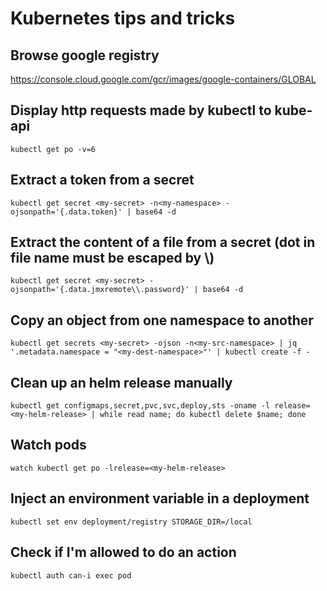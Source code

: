 # Kubernetes tips and tricks

## Browse google registry
https://console.cloud.google.com/gcr/images/google-containers/GLOBAL

## Display http requests made by kubectl to kube-api 
`kubectl get po -v=6`

## Extract a token from a secret
`kubectl get secret <my-secret> -n<my-namespace> -ojsonpath='{.data.token}' | base64 -d`

## Extract the content of a file from a secret (dot in file name must be escaped by \\)
`kubectl get secret <my-secret> -ojsonpath='{.data.jmxremote\\.password}' | base64 -d`

## Copy an object from one namespace to another
`kubectl get secrets <my-secret> -ojson -n<my-src-namespace> | jq '.metadata.namespace = "<my-dest-namespace>"' | kubectl create -f -`

## Clean up an helm release manually
`kubectl get configmaps,secret,pvc,svc,deploy,sts -oname -l release=<my-helm-release> | while read name; do kubectl delete $name; done`

## Watch pods
`watch kubectl get po -lrelease=<my-helm-release>`

## Inject an environment variable in a deployment
`kubectl set env deployment/registry STORAGE_DIR=/local`

## Check if I'm allowed to do an action
`kubectl auth can-i exec pod`
